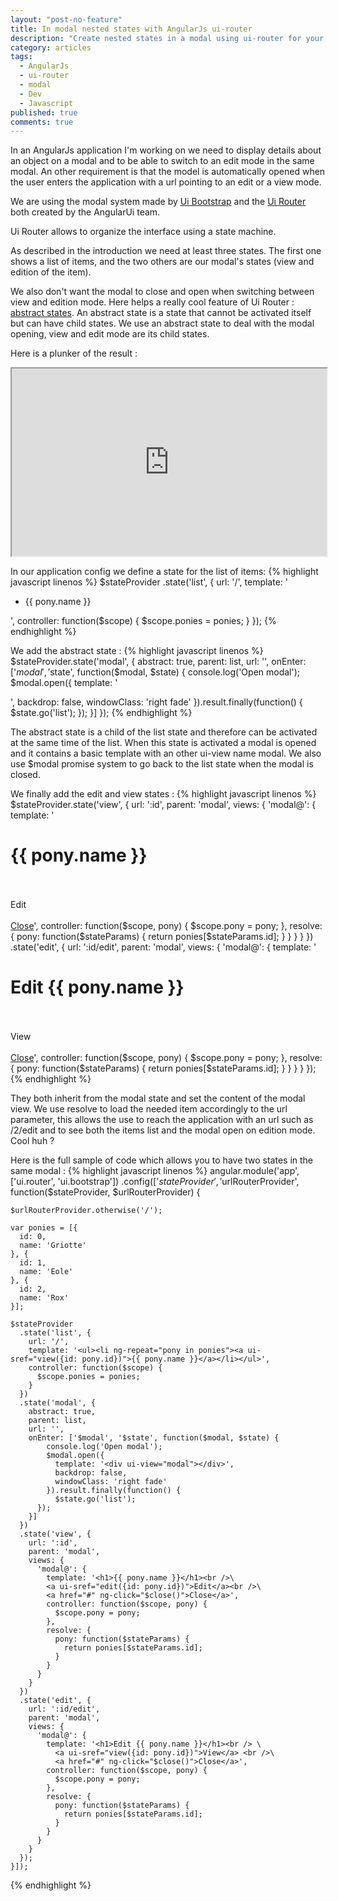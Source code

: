 ```yaml
---
layout: "post-no-feature"
title: In modal nested states with AngularJs ui-router
description: "Create nested states in a modal using ui-router for your AngularJs application"
category: articles
tags: 
  - AngularJs
  - ui-router
  - modal
  - Dev
  - Javascript
published: true
comments: true
---
```


In an AngularJs application I'm working on we need to display details about an object on a modal and to be able to switch to an edit mode in the same modal.
An other requirement is that the model is automatically opened when the user enters the application with a url pointing to an edit or a view mode.

We are using the modal system made by [Ui Bootstrap](http://angular-ui.github.io/bootstrap/) and the [Ui Router](https://github.com/angular-ui/ui-router) both created by the AngularUi team.

Ui Router allows to organize the interface using a state machine.

As described in the introduction we need at least three states. The first one shows a list of items, and the two others are our modal's states (view and edition of the item).

We also don't want the modal to close and open when switching between view and edition mode. Here helps a really cool feature of Ui Router : [abstract states](https://github.com/angular-ui/ui-router/wiki/Nested-States-%26-Nested-Views#abstract-states). An abstract state is a state that cannot be activated itself but can have child states. We use an abstract state to deal with the modal opening, view and edit mode are its child states.

Here is a plunker of the result :

<iframe style="width:100%; height:300px;" src="http://embed.plnkr.co/5Mmu4w/preview"></iframe>

In our application config we define a state for the list of items:
{% highlight javascript linenos %}
$stateProvider
  .state('list', {
    url: '/',
    template: '<ul><li ng-repeat="pony in ponies"><a ui-sref="view({id: pony.id})">{{ pony.name }}</a></li></ul>',
    controller: function($scope) {
      $scope.ponies = ponies;
    }
  });
{% endhighlight %}

We add the abstract state :
{% highlight javascript linenos %}
$stateProvider.state('modal', {
  abstract: true,
  parent: list,
  url: '',
  onEnter: ['$modal', '$state', function($modal, $state) {
      console.log('Open modal');
      $modal.open({
        template: '<div ui-view="modal"></div>',
        backdrop: false,
        windowClass: 'right fade'
      }).result.finally(function() {
        $state.go('list');
    });
  }]
});
{% endhighlight %}

The abstract state is a child of the list state and therefore can be activated at the same time of the list. When this state is activated a modal is opened and it contains a basic template with an other ui-view name modal. We also use $modal promise system to go back to the list state when the modal is closed.

We finally add the edit and view states :
{% highlight javascript linenos %}
$stateProvider.state('view', {
  url: ':id',
  parent: 'modal',
  views: {
    'modal@': {
      template: '<h1>{{ pony.name }}</h1><br />\
      <a ui-sref="edit({id: pony.id})">Edit</a><br />\
      <a href="#" ng-click="$close()">Close</a>',
      controller: function($scope, pony) {
        $scope.pony = pony;
      },
      resolve: {
        pony: function($stateParams) {
          return ponies[$stateParams.id];
        }
      }
    }
  }
})
.state('edit', {
  url: ':id/edit',
  parent: 'modal',
  views: {
    'modal@': {
      template: '<h1>Edit {{ pony.name }}</h1><br /> \
        <a ui-sref="view({id: pony.id})">View</a> <br />\
        <a href="#" ng-click="$close()">Close</a>',
      controller: function($scope, pony) {
        $scope.pony = pony;
      },
      resolve: {
        pony: function($stateParams) {
          return ponies[$stateParams.id];
        }
      }
    }
  }
});
{% endhighlight %}

They both inherit from the modal state and set the content of the modal view.
We use resolve to load the needed item accordingly to the url parameter, this allows the use to reach the application with an url such as /2/edit and to see both the items list and the modal open on edition mode. Cool huh ?

Here is the full sample of code which allows you to have two states in the same modal :
{% highlight javascript linenos %}
angular.module('app', ['ui.router', 'ui.bootstrap'])
  .config(['$stateProvider', '$urlRouterProvider', function($stateProvider, $urlRouterProvider) {
    
    $urlRouterProvider.otherwise('/');
    
    var ponies = [{
      id: 0,
      name: 'Griotte'
    }, {
      id: 1,
      name: 'Eole'
    }, {
      id: 2,
      name: 'Rox'
    }];
    
    $stateProvider
      .state('list', {
        url: '/',
        template: '<ul><li ng-repeat="pony in ponies"><a ui-sref="view({id: pony.id})">{{ pony.name }}</a></li></ul>',
        controller: function($scope) {
          $scope.ponies = ponies;
        }
      })
      .state('modal', {
        abstract: true,
        parent: list,
        url: '',
        onEnter: ['$modal', '$state', function($modal, $state) {
            console.log('Open modal');
            $modal.open({
              template: '<div ui-view="modal"></div>',
              backdrop: false,
              windowClass: 'right fade'
            }).result.finally(function() {
              $state.go('list');
          });
        }]
      })
      .state('view', {
        url: ':id',
        parent: 'modal',
        views: {
          'modal@': {
            template: '<h1>{{ pony.name }}</h1><br />\
            <a ui-sref="edit({id: pony.id})">Edit</a><br />\
            <a href="#" ng-click="$close()">Close</a>',
            controller: function($scope, pony) {
              $scope.pony = pony;
            },
            resolve: {
              pony: function($stateParams) {
                return ponies[$stateParams.id];
              }
            }
          }
        }
      })
      .state('edit', {
        url: ':id/edit',
        parent: 'modal',
        views: {
          'modal@': {
            template: '<h1>Edit {{ pony.name }}</h1><br /> \
              <a ui-sref="view({id: pony.id})">View</a> <br />\
              <a href="#" ng-click="$close()">Close</a>',
            controller: function($scope, pony) {
              $scope.pony = pony;
            },
            resolve: {
              pony: function($stateParams) {
                return ponies[$stateParams.id];
              }
            }
          }
        }
      });
    }]);
{% endhighlight %}